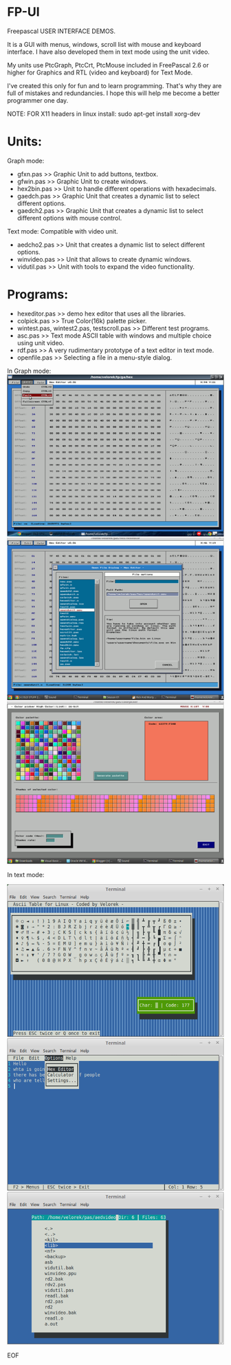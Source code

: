 # FP-UI

Freepascal USER INTERFACE DEMOS.

It is a GUI with menus, windows, scroll list with mouse and keyboard interface.
I have also developed them in text mode using the unit video.

My units use PtcGraph, PtcCrt, PtcMouse included in FreePascal 2.6 or higher for Graphics
and RTL (video and keyboard) for Text Mode. 

I've created this only for fun and to learn programming. That's why they are full of mistakes and redundancies.
I hope this will help me become a better programmer one day. 

NOTE: FOR X11 headers in linux install: 
sudo apt-get install xorg-dev

Units:
======

Graph mode:

* gfxn.pas >> Graphic Unit to add buttons, textbox.
* gfwin.pas >> Graphic Unit to create windows.
* hex2bin.pas >> Unit to handle different operations with hexadecimals.
* gaedch.pas >> Graphic Unit that creates a dynamic list to select different options.
* gaedch2.pas >> Graphic Unit that creates a dynamic list to select different options with mouse control.

Text mode: Compatible with video unit.

* aedcho2.pas >> Unit that creates a dynamic list to select different options.
* winvideo.pas >> Unit that allows to create dynamic windows.
* vidutil.pas >> Unit with tools to expand the video functionality.

Programs:
=========
* hexeditor.pas >> demo hex editor that uses all the libraries.
* colpick.pas >> True Color(16k) palette picker.
* wintest.pas, wintest2.pas, testscroll.pas >> Different test programs.
* asc.pas >> Text mode ASCII table with windows and multiple choice using unit video.
* rdf.pas >> A very rudimentary prototype of a text editor in text mode. 
* openfile.pas >> Selecting a file in a menu-style dialog. 

In Graph mode:
![Alt text](hex1.png?raw=true "Hex Editor - Menu bar")
![Alt text](open.png?raw=true "Hex Editor - Open file dialog")
![Alt text](cpick.png?raw=true "Color picker")

In text mode:

![Alt text](asc.png?raw=true "ASCII table Text Mode")
![Alt text](edit.png?raw=true "Text Editor Text Mode")
![Alt text](optext.png?raw=true "Open File dialog Text Mode")

EOF
